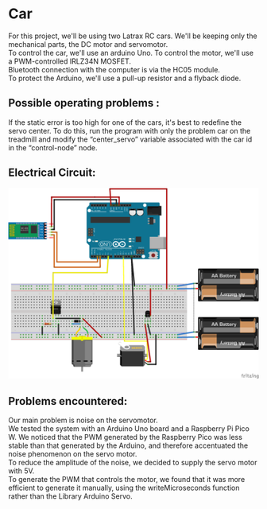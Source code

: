 # Car
For this project, we'll be using two Latrax RC cars. We'll be keeping only the mechanical parts, the DC motor and servomotor.  
To control the car, we'll use an arduino Uno. To control the motor, we'll use a PWM-controlled IRLZ34N MOSFET.  
Bluetooth connection with the computer is via the HC05 module.  
To protect the Arduino, we'll use a pull-up resistor and a flyback diode.

## Possible operating problems :
If the static error is too high for one of the cars, it's best to redefine the servo center. To do this, run the program with only the problem car on the treadmill and modify the “center_servo” variable associated with the car id in the “control-node” node. 

## Electrical Circuit:
![alt text](https://github.com/autobotsUW/ADAS-on-Treadmill-2024/blob/main/Picture/SchemaPNG.png)  


## Problems encountered:
Our main problem is noise on the servomotor.  
We tested the system with an Arduino Uno board and a Raspberry Pi Pico W. We noticed that the PWM generated by the Raspberry Pico was less stable than that generated by the Arduino, and therefore accentuated the noise phenomenon on the servo motor.  
To reduce the amplitude of the noise, we decided to supply the servo motor with 5V.  
To generate the PWM that controls the motor, we found that it was more efficient to generate it manually, using the writeMicroseconds function rather than the Library Arduino Servo.  




